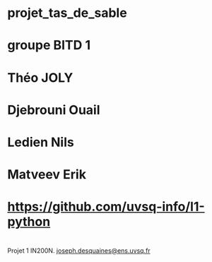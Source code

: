 # projet_tas_de_sable
# ########################################
# groupe BITD 1
# Théo JOLY
# Djebrouni Ouail
# Ledien Nils
# Matveev Erik
# https://github.com/uvsq-info/l1-python
# ########################################

Projet 1 IN200N. joseph.desquaines@ens.uvsq.fr
